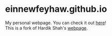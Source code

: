 # einnewfeyhaw.github.io

My personal webpage. You can check it out [here](https://einnewfeyhaw.github.io/My_Website/)!
<br>
This is a fork of Hardik Shah's [webpage](https://github.com/hardik01shah/hardik01shah.github.io).
